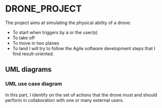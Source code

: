 # DRONE_PROJECT
 
 The project aims at simulating the physical ability of a drone:
 - To start when triggers by a or the user(s)
 - To take off
 - To move in two planes
 - To land
 I will try to follow the Agile software development steps that I find result-oriented.
 
 ## UML diagrams
 ### UML use case diagram
 In this part, I identify on the set of actions that the drone must and should perform in collaboration with one or many external users.
 
